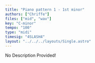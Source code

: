 ```yaml
---
title: "Piano pattern 1 - 1st minor"
authors: ["Chriffe"]
files: ["mid", "wav"]
key: "C-minor"
tempo: "100"
type: "midi"
timesig: "4SLASH4"
layout: "../../../layouts/Single.astro"
---
```

No Description Provided!

